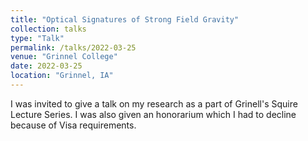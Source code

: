 ```yaml
---
title: "Optical Signatures of Strong Field Gravity"
collection: talks
type: "Talk"
permalink: /talks/2022-03-25
venue: "Grinnel College"
date: 2022-03-25
location: "Grinnel, IA"
---
```


I was invited to give a talk on my research as a part of Grinell's Squire Lecture Series.
I was also given an honorarium which I had to decline because of Visa requirements.